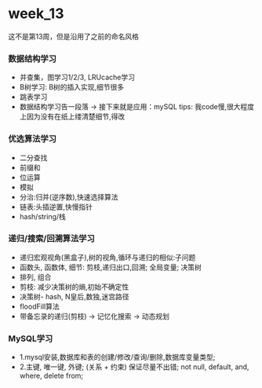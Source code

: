 # week_13
这不是第13周，但是沿用了之前的命名风格

### 数据结构学习
- 并查集，图学习1/2/3, LRUcache学习
- B树学习: B树的插入实现,细节很多
- 跳表学习
- 数据结构学习告一段落 -> 接下来就是应用：mySQL
tips: 我code慢,很大程度上因为没有在纸上缕清楚细节,得改

### 优选算法学习
- 二分查找
- 前缀和
- 位运算
- 模拟
- 分治:归并(逆序数),快速选择算法
- 链表:头插逆置,快慢指针
- hash/string/栈

### 递归/搜索/回溯算法学习

- 递归宏观视角(黑盒子),树的视角,循环与递归的相似:子问题
- 函数头, 函数体, 细节: 剪枝,递归出口,回溯; 全局变量; 决策树
- 排列, 组合
- 剪枝: 减少决策树的熵,初始不确定性
- 决策树- hash, N皇后,数独,迷宫路径
- floodFill算法
- 带备忘录的递归(剪枝) -> 记忆化搜索 -> 动态规划 


### MySQL学习
- 1.mysql安装,数据库和表的创建/修改/查询/删除,数据库变量类型;
- 2.主键, 唯一键, 外键; (关系 + 约束) 保证尽量不出错; not null, default, and, where, delete from;

